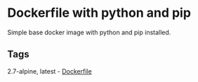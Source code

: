 # Dockerfile with python and pip

Simple base docker image with python and pip installed. 

## Tags

2.7-alpine, latest - [Dockerfile]()